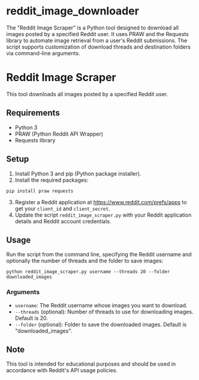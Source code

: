 # reddit_image_downloader
The "Reddit Image Scraper" is a Python tool designed to download all images posted by a specified Reddit user. It uses PRAW and the Requests library to automate image retrieval from a user's Reddit submissions. The script supports customization of download threads and destination folders via command-line arguments.

# Reddit Image Scraper

This tool downloads all images posted by a specified Reddit user.

## Requirements

- Python 3
- PRAW (Python Reddit API Wrapper)
- Requests library

## Setup

1. Install Python 3 and pip (Python package installer).
2. Install the required packages:

```
pip install praw requests
```

3. Register a Reddit application at https://www.reddit.com/prefs/apps to get your `client_id` and `client_secret`.
4. Update the script `reddit_image_scraper.py` with your Reddit application details and Reddit account credentials.

## Usage

Run the script from the command line, specifying the Reddit username and optionally the number of threads and the folder to save images:

```
python reddit_image_scraper.py username --threads 20 --folder downloaded_images
```


### Arguments

- `username`: The Reddit username whose images you want to download.
- `--threads` (optional): Number of threads to use for downloading images. Default is 20.
- `--folder` (optional): Folder to save the downloaded images. Default is "downloaded_images".

## Note

This tool is intended for educational purposes and should be used in accordance with Reddit's API usage policies.
